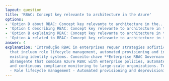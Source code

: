 ```yaml
---
layout: question
title: 'RBAC: Concept key relevante to architecture in the Azure'
options:
- 'Option D about RBAC: Concept key relevante to architecture in the...'
- 'Option C describing RBAC: Concept key relevante to architecture in the...'
- 'Option B explaining RBAC: Concept key relevante to architecture in the...'
- 'Option A related to RBAC: Concept key relevante to architecture in the...'
answer: 4
explanation: 'Introdução RBAC in enterprises requer strategies sofisticadas of governance
  that incluem role lifecycle management, automated provisioning and integration with
  existing identity systems. Conceito-chave **Enterprise RBAC Governance**: Framework
  abrangente that combina Azure RBAC with enterprise policies, automated workflows
  and continuous compliance monitoring to large-scale organizations. Tópicos Relevantes
  - Role lifecycle management - Automated provisioning and deprovisioning - Integr...'
---
```


